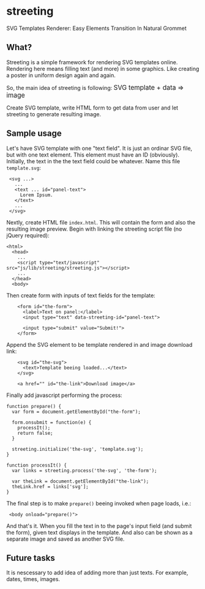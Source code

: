 # streeting
SVG Templates Renderer: Easy Elements Transition In Natural Grommet 

## What?
Streeting is a simple framework for rendering SVG templates online. Rendering here means filling text (and more) in some graphics. Like creating a poster in uniform design again and again.

So, the main idea of streeting is following:
<big>SVG template + data => image</big>

Create SVG template, write HTML form to get data from user and let streeting to generate resulting image.

## Sample usage
Let's have SVG template with one "text field". It is just an ordinar SVG file, but with one text element. This element must have an ID (obviously). Initially, the text in the the text field could be whatever. Name this file `template.svg`:

     <svg ...>
       ...
       <text ... id="panel-text">
         Lorem Ipsum.
       </text>
       ...
     </svg>

Nextly, create HTML file `index.html`. This will contain the form and also the resulting image preview. Begin with linking the streeting script file (no jQuery required):

    <html>
      <head>
        ...
        <script type="text/javascript" src="js/lib/streeting/streeting.js"></script>
        ...
      </head>
      <body>

Then create form with inputs of text fields for the template:

        <form id="the-form">
          <label>Text on panel:</label>
          <input type="text" data-streeting-id="panel-text">

          <input type="submit" value="Submit!">
        </form>

Append the SVG element to be template rendered in and image download link:

        <svg id="the-svg">
          <text>Template beeing loaded...</text>
        </svg>
        
        <a href="" id="the-link">Download image</a>

Finally add javascript performing the process:

    function prepare() {
      var form = document.getElementById("the-form");
          
      form.onsubmit = function(e) {
        processIt();
        return false;
      }
          
      streeting.initialize('the-svg', 'template.svg');
    }

    function processIt() {
      var links = streeting.process('the-svg', 'the-form');
    
      var theLink = document.getElementById("the-link");
      theLink.href = links['svg'];
    }

The final step is to make `prepare()` beeing invoked when page loads, i.e.:

     <body onload="prepare()">

And that's it. When you fill the text in to the page's input field (and submit the form), given text displays in the template. And also can be shown as a separate image and saved as another SVG file.

## Future tasks

It is nescessary to add idea of adding more than just texts. For example, dates, times, images.
